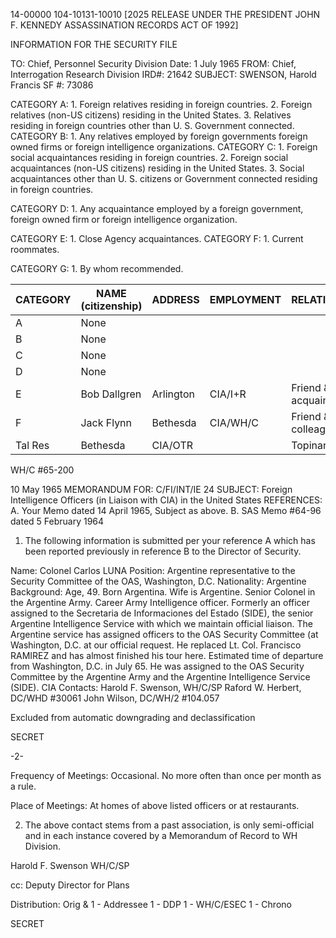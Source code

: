 14-00000
104-10131-10010
[2025 RELEASE UNDER THE PRESIDENT JOHN F. KENNEDY ASSASSINATION RECORDS ACT OF 1992]

INFORMATION FOR THE SECURITY FILE

TO: Chief, Personnel Security Division Date: 1 July 1965
FROM: Chief, Interrogation Research Division IRD#: 21642
SUBJECT: SWENSON, Harold Francis SF #: 73086

CATEGORY A: 1. Foreign relatives residing in foreign countries.
2. Foreign relatives (non-US citizens) residing in the
United States.
3. Relatives residing in foreign countries other than
U. S. Government connected.
CATEGORY B: 1. Any relatives employed by foreign governments foreign
owned firms or foreign intelligence organizations.
CATEGORY C: 1. Foreign social acquaintances residing in foreign countries.
2. Foreign social acquaintances (non-US citizens) residing in
the United States.
3. Social acquaintances other than U. S. citizens or
Government connected residing in foreign countries.

CATEGORY D: 1. Any acquaintance employed by a foreign government, foreign
owned firm or foreign intelligence organization.

CATEGORY E: 1. Close Agency acquaintances.
CATEGORY F: 1. Current roommates.

CATEGORY G: 1. By whom recommended.

CATEGORY | NAME (citizenship) | ADDRESS | EMPLOYMENT | RELATIONSHIP | TYPE ASSOCIATION | TYPE CONTACT
---|---|---|---|---|---|---
A | None |  |  |  |  |
B | None |  |  |  |  |
C | None |  |  |  |  |
D | None |  |  |  |  |
E | Bob Dallgren | Arlington | CIA/I+R | Friend & acquaintance |  |
F | Jack Flynn | Bethesda | CIA/WH/C | Friend & colleague |  |
 | Tal Res | Bethesda | CIA/OTR |  | Topinan |

WH/C #65-200

10 May 1965
MEMORANDUM FOR: C/FI/INT/IE 24
SUBJECT: Foreign Intelligence Officers (in Liaison
with CIA) in the United States
REFERENCES: A. Your Memo dated 14 April 1965, Subject
as above.
B. SAS Memo #64-96 dated 5 February 1964

1. The following information is submitted per your reference
A which has been reported previously in reference B to the
Director of Security.

Name: Colonel Carlos LUNA
Position: Argentine representative to the Security
Committee of the OAS, Washington, D.C.
Nationality: Argentine
Background: Age, 49. Born Argentina. Wife is
Argentine. Senior Colonel in the
Argentine Army. Career Army
Intelligence officer. Formerly an
officer assigned to the Secretaria de
Informaciones del Estado (SIDE), the
senior Argentine Intelligence Service
with which we maintain official liaison.
The Argentine service has assigned officers
to the OAS Security Committee (at Washington,
D.C. at our official request. He replaced
Lt. Col. Francisco RAMIREZ and has almost
finished his tour here. Estimated time of
departure from Washington, D.C. in July 65.
He was assigned to the OAS Security
Committee by the Argentine Army and the
Argentine Intelligence Service (SIDE).
CIA Contacts: Harold F. Swenson, WH/C/SP
Raford W. Herbert, DC/WHD #30061
John Wilson, DC/WH/2 #104.057

Excluded from automatic
downgrading and
declassification

SECRET

-2-

Frequency of Meetings: Occasional. No more often
than once per month as a
rule.

Place of Meetings: At homes of above listed officers
or at restaurants.

2. The above contact stems from a past association, is only
semi-official and in each instance covered by a Memorandum of
Record to WH Division.

Harold F. Swenson
WH/C/SP

cc: Deputy Director for Plans

Distribution:
Orig & 1 - Addressee
1 - DDP
1 - WH/C/ESEC
1 - Chrono

SECRET
